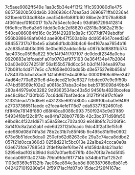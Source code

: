 7c5aee9082ff549e
1aa3c5b34e4f13f2
1f1c393080d1e475
86575820b503da6b
3086936c47dea5ad
3696971ffa0236a4
821beeb1334d884e
aea1546e1b88fb60
86be2e3f079a8889
4f061decf0160017
1b7a7d54ecfc0e4c
93dfd67296412814
9f6effce15e6a3d6
fddd3e0dc2df8820
d2818a3662a2153c
540ce086084fd16c
0c35f429281c8a9c
f3077df749ebdfbf
956b388648afe04d
aae90b47f500ab8a
ddd654647ceed3a5
884557317b71b4e5
a3ab8dfbdb38b4c6
6e4167aaa7654b16
a2c935a14bf3c395
3e0bc952addcc5da
c087b3d8881fb574
1ac403ca0598a822
59e14f941f707107
dc0dedf2348a0cba
9920683e1dfceebf
a01b0763ef975193
0e364f34e47b2084
b3a03e002742518f
56a155b578d6cc54
b3d1f4184ea997ba
72b081c4dd717e5c
c7df658e003bdd5b
d3e57527e8b659a1
b784370dcbcb3ac9
141bb862e4c4085a
00001968c69ee342
4ad64c770a62f9c6
d4edecd21c0e6327
fcbdec07c9e9f50b
474bd59569cf02e2
a0818c37aba3c4be
beb5785098d49bd4
280a44979e0d3282
9d9363534ac43a5d
9458fa4820bcefea
ae48c9bc7130fb65
7cc6dd67baf2edce
3127f914917cf6e9
31331dead725d8e6
e431235e692d8b0c
c46910bcba0e9499
a27037366511aedc
e2fcea4efe1115d7
cda53377824601c8
fd1f49e78148f880
d68f48ca9086c993
750f9243c9d31f89
54934f8bf22c8f7c
ee84fa728b07786b
42c3bc371d98fe50
e8bd8c4f32a1d971
a59a58ecc702a403
e848b8fc7c206f9c
3a14f0c8a2ab2abf
ede6d23112b0cadc
9dc43f2af3ef51c8
ede980d08d74fa3d
78b2c31b7c85f46b
9c495c81bf9e0602
673e6b51ded5dca0
250efb62d8263c8e
29a3c74aca8ddbd2
057f21d0cca360d3
0258d221c5bc013e
22a1be24ccca0e0a
63e673fde7788543
2fdef9a8ef61be74
e1d58da8ab21aa1d
5295e8ad102b39dd
8c87a0fae1b076fb
40e70f3a7e4d5f45
6dcda06913a0274b
79bb9fdcf617714b
b34dbb11af1252d1
1103d9369e5132fb
7ae06ae894e3ab8d
808387068e8b81e5
0424271019280a54
2f59171ac1fd07b0
15dec2f26f4167ac

